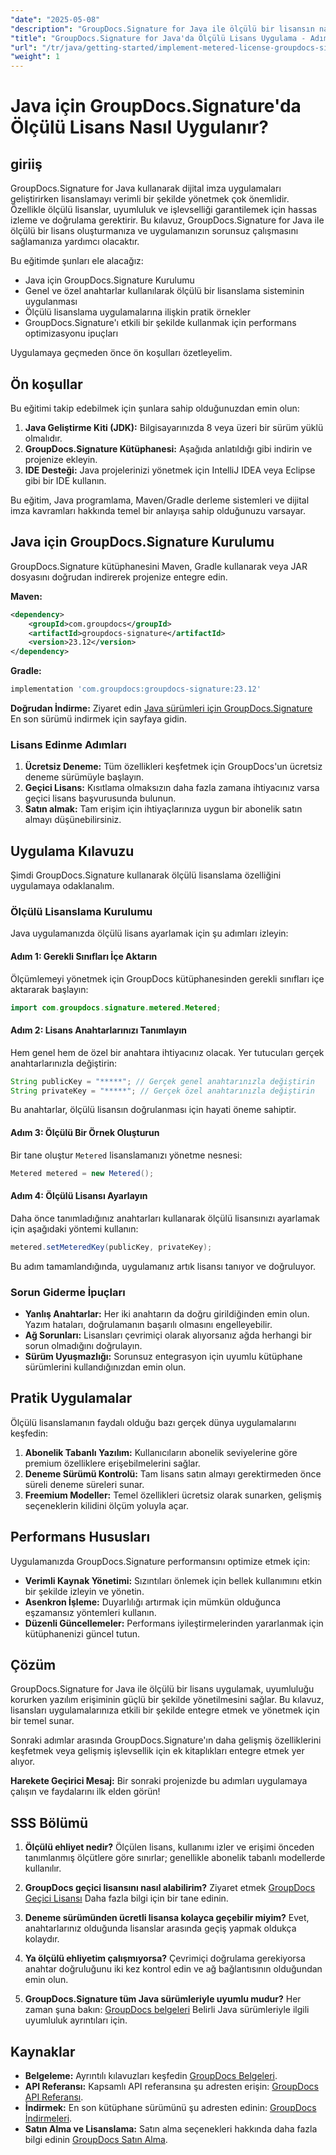 ```yaml
---
"date": "2025-05-08"
"description": "GroupDocs.Signature for Java ile ölçülü bir lisansın nasıl uygulanacağını öğrenin. Bu kılavuz, kurulum, entegrasyon ve en iyi uygulamaları kapsar."
"title": "GroupDocs.Signature for Java'da Ölçülü Lisans Uygulama - Adım Adım Kılavuz"
"url": "/tr/java/getting-started/implement-metered-license-groupdocs-signature-java/"
"weight": 1
---
```


# Java için GroupDocs.Signature'da Ölçülü Lisans Nasıl Uygulanır?

## giriiş

GroupDocs.Signature for Java kullanarak dijital imza uygulamaları geliştirirken lisanslamayı verimli bir şekilde yönetmek çok önemlidir. Özellikle ölçülü lisanslar, uyumluluk ve işlevselliği garantilemek için hassas izleme ve doğrulama gerektirir. Bu kılavuz, GroupDocs.Signature for Java ile ölçülü bir lisans oluşturmanıza ve uygulamanızın sorunsuz çalışmasını sağlamanıza yardımcı olacaktır.

Bu eğitimde şunları ele alacağız:
- Java için GroupDocs.Signature Kurulumu
- Genel ve özel anahtarlar kullanılarak ölçülü bir lisanslama sisteminin uygulanması
- Ölçülü lisanslama uygulamalarına ilişkin pratik örnekler
- GroupDocs.Signature'ı etkili bir şekilde kullanmak için performans optimizasyonu ipuçları

Uygulamaya geçmeden önce ön koşulları özetleyelim.

## Ön koşullar

Bu eğitimi takip edebilmek için şunlara sahip olduğunuzdan emin olun:
1. **Java Geliştirme Kiti (JDK):** Bilgisayarınızda 8 veya üzeri bir sürüm yüklü olmalıdır.
2. **GroupDocs.Signature Kütüphanesi:** Aşağıda anlatıldığı gibi indirin ve projenize ekleyin.
3. **IDE Desteği:** Java projelerinizi yönetmek için IntelliJ IDEA veya Eclipse gibi bir IDE kullanın.

Bu eğitim, Java programlama, Maven/Gradle derleme sistemleri ve dijital imza kavramları hakkında temel bir anlayışa sahip olduğunuzu varsayar.

## Java için GroupDocs.Signature Kurulumu

GroupDocs.Signature kütüphanesini Maven, Gradle kullanarak veya JAR dosyasını doğrudan indirerek projenize entegre edin.

**Maven:**
```xml
<dependency>
    <groupId>com.groupdocs</groupId>
    <artifactId>groupdocs-signature</artifactId>
    <version>23.12</version>
</dependency>
```

**Gradle:**
```gradle
implementation 'com.groupdocs:groupdocs-signature:23.12'
```

**Doğrudan İndirme:** Ziyaret edin [Java sürümleri için GroupDocs.Signature](https://releases.groupdocs.com/signature/java/) En son sürümü indirmek için sayfaya gidin.

### Lisans Edinme Adımları

1. **Ücretsiz Deneme:** Tüm özellikleri keşfetmek için GroupDocs'un ücretsiz deneme sürümüyle başlayın.
2. **Geçici Lisans:** Kısıtlama olmaksızın daha fazla zamana ihtiyacınız varsa geçici lisans başvurusunda bulunun.
3. **Satın almak:** Tam erişim için ihtiyaçlarınıza uygun bir abonelik satın almayı düşünebilirsiniz.

## Uygulama Kılavuzu

Şimdi GroupDocs.Signature kullanarak ölçülü lisanslama özelliğini uygulamaya odaklanalım.

### Ölçülü Lisanslama Kurulumu

Java uygulamanızda ölçülü lisans ayarlamak için şu adımları izleyin:

#### Adım 1: Gerekli Sınıfları İçe Aktarın
Ölçümlemeyi yönetmek için GroupDocs kütüphanesinden gerekli sınıfları içe aktararak başlayın:
```java
import com.groupdocs.signature.metered.Metered;
```

#### Adım 2: Lisans Anahtarlarınızı Tanımlayın
Hem genel hem de özel bir anahtara ihtiyacınız olacak. Yer tutucuları gerçek anahtarlarınızla değiştirin:
```java
String publicKey = "*****"; // Gerçek genel anahtarınızla değiştirin
String privateKey = "*****"; // Gerçek özel anahtarınızla değiştirin
```
Bu anahtarlar, ölçülü lisansın doğrulanması için hayati öneme sahiptir.

#### Adım 3: Ölçülü Bir Örnek Oluşturun
Bir tane oluştur `Metered` lisanslamanızı yönetme nesnesi:
```java
Metered metered = new Metered();
```

#### Adım 4: Ölçülü Lisansı Ayarlayın
Daha önce tanımladığınız anahtarları kullanarak ölçülü lisansınızı ayarlamak için aşağıdaki yöntemi kullanın:
```java
metered.setMeteredKey(publicKey, privateKey);
```
Bu adım tamamlandığında, uygulamanız artık lisansı tanıyor ve doğruluyor.

### Sorun Giderme İpuçları
- **Yanlış Anahtarlar:** Her iki anahtarın da doğru girildiğinden emin olun. Yazım hataları, doğrulamanın başarılı olmasını engelleyebilir.
- **Ağ Sorunları:** Lisansları çevrimiçi olarak alıyorsanız ağda herhangi bir sorun olmadığını doğrulayın.
- **Sürüm Uyuşmazlığı:** Sorunsuz entegrasyon için uyumlu kütüphane sürümlerini kullandığınızdan emin olun.

## Pratik Uygulamalar

Ölçülü lisanslamanın faydalı olduğu bazı gerçek dünya uygulamalarını keşfedin:
1. **Abonelik Tabanlı Yazılım:** Kullanıcıların abonelik seviyelerine göre premium özelliklere erişebilmelerini sağlar.
2. **Deneme Sürümü Kontrolü:** Tam lisans satın almayı gerektirmeden önce süreli deneme süreleri sunar.
3. **Freemium Modeller:** Temel özellikleri ücretsiz olarak sunarken, gelişmiş seçeneklerin kilidini ölçüm yoluyla açar.

## Performans Hususları
Uygulamanızda GroupDocs.Signature performansını optimize etmek için:
- **Verimli Kaynak Yönetimi:** Sızıntıları önlemek için bellek kullanımını etkin bir şekilde izleyin ve yönetin.
- **Asenkron İşleme:** Duyarlılığı artırmak için mümkün olduğunca eşzamansız yöntemleri kullanın.
- **Düzenli Güncellemeler:** Performans iyileştirmelerinden yararlanmak için kütüphanenizi güncel tutun.

## Çözüm

GroupDocs.Signature for Java ile ölçülü bir lisans uygulamak, uyumluluğu korurken yazılım erişiminin güçlü bir şekilde yönetilmesini sağlar. Bu kılavuz, lisansları uygulamalarınıza etkili bir şekilde entegre etmek ve yönetmek için bir temel sunar.

Sonraki adımlar arasında GroupDocs.Signature'ın daha gelişmiş özelliklerini keşfetmek veya gelişmiş işlevsellik için ek kitaplıkları entegre etmek yer alıyor.

**Harekete Geçirici Mesaj:** Bir sonraki projenizde bu adımları uygulamaya çalışın ve faydalarını ilk elden görün!

## SSS Bölümü

1. **Ölçülü ehliyet nedir?**
   Ölçülen lisans, kullanımı izler ve erişimi önceden tanımlanmış ölçütlere göre sınırlar; genellikle abonelik tabanlı modellerde kullanılır.

2. **GroupDocs geçici lisansını nasıl alabilirim?**
   Ziyaret etmek [GroupDocs Geçici Lisansı](https://purchase.groupdocs.com/temporary-license/) Daha fazla bilgi için bir tane edinin.

3. **Deneme sürümünden ücretli lisansa kolayca geçebilir miyim?**
   Evet, anahtarlarınız olduğunda lisanslar arasında geçiş yapmak oldukça kolaydır.

4. **Ya ölçülü ehliyetim çalışmıyorsa?**
   Çevrimiçi doğrulama gerekiyorsa anahtar doğruluğunu iki kez kontrol edin ve ağ bağlantısının olduğundan emin olun.

5. **GroupDocs.Signature tüm Java sürümleriyle uyumlu mudur?**
   Her zaman şuna bakın: [GroupDocs belgeleri](https://docs.groupdocs.com/signature/java/) Belirli Java sürümleriyle ilgili uyumluluk ayrıntıları için.

## Kaynaklar
- **Belgeleme:** Ayrıntılı kılavuzları keşfedin [GroupDocs Belgeleri](https://docs.groupdocs.com/signature/java/).
- **API Referansı:** Kapsamlı API referansına şu adresten erişin: [GroupDocs API Referansı](https://reference.groupdocs.com/signature/java/).
- **İndirmek:** En son kütüphane sürümünü şu adresten edinin: [GroupDocs İndirmeleri](https://releases.groupdocs.com/signature/java/).
- **Satın Alma ve Lisanslama:** Satın alma seçenekleri hakkında daha fazla bilgi edinin [GroupDocs Satın Alma](https://purchase.groupdocs.com/buy).